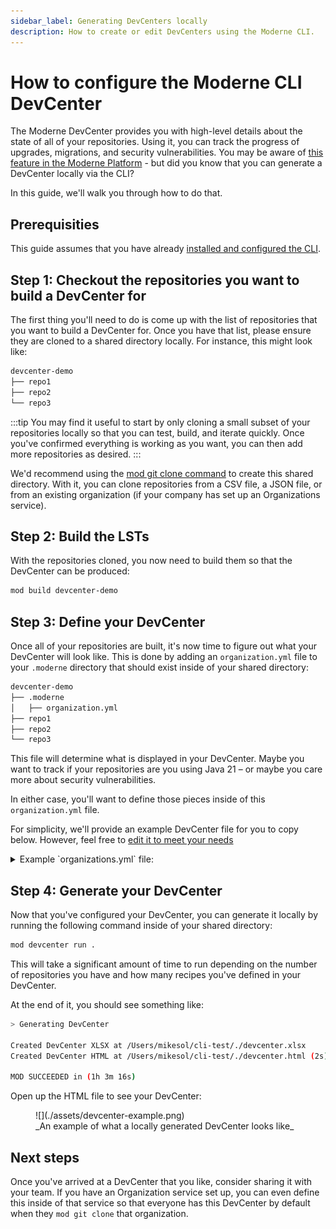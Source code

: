 ```yaml
---
sidebar_label: Generating DevCenters locally
description: How to create or edit DevCenters using the Moderne CLI.
---
```


# How to configure the Moderne CLI DevCenter

The Moderne DevCenter provides you with high-level details about the state of all of your repositories. Using it, you can track the progress of upgrades, migrations, and security vulnerabilities. You may be aware of [this feature in the Moderne Platform](../../moderne-platform/getting-started/dev-center.md) - but did you know that you can generate a DevCenter locally via the CLI?

In this guide, we'll walk you through how to do that.

## Prerequisities

This guide assumes that you have already [installed and configured the CLI](../getting-started/cli-intro.md#installation-and-configuration).

## Step 1: Checkout the repositories you want to build a DevCenter for

The first thing you'll need to do is come up with the list of repositories that you want to build a DevCenter for. Once you have that list, please ensure they are cloned to a shared directory locally. For instance, this might look like:

```bash
devcenter-demo
├── repo1
├── repo2
└── repo3
```

:::tip
You may find it useful to start by only cloning a small subset of your repositories locally so that you can test, build, and iterate quickly. Once you've confirmed everything is working as you want, you can then add more repositories as desired.
:::

We'd recommend using the [mod git clone command](../cli-reference.md#mod-git-clone) to create this shared directory. With it, you can clone repositories from a CSV file, a JSON file, or from an existing organization (if your company has set up an Organizations service).

## Step 2: Build the LSTs

With the repositories cloned, you now need to build them so that the DevCenter can be produced:

```bash
mod build devcenter-demo
```

## Step 3: Define your DevCenter

Once all of your repositories are built, it's now time to figure out what your DevCenter will look like. This is done by adding an `organization.yml` file to your `.moderne` directory that should exist inside of your shared directory:

```bash
devcenter-demo
├── .moderne
│   ├── organization.yml
├── repo1
├── repo2
└── repo3
```

This file will determine what is displayed in your DevCenter. Maybe you want to track if your repositories are you using Java 21 – or maybe you care more about security vulnerabilities.

In either case, you'll want to define those pieces inside of this `organization.yml` file.

For simplicity, we'll provide an example DevCenter file for you to copy below. However, feel free to [edit it to meet your needs](../../../administrator-documentation/moderne-dx/how-to-guides/devcenter-yaml.md)

<details>

<summary>Example `organizations.yml` file:</summary>

```yaml
name: Default
devCenterConfiguration:
  version: 1
  upgradesAndMigrations:
    - title: Spring Boot 3
      measures:
        - name: Major
          recipe:
            id: org.openrewrite.java.dependencies.DependencyInsight
            options:
              - name: groupIdPattern
                value: org.springframework.boot
              - name: artifactIdPattern
                value: spring-boot-starter
              - name: version
                value: 1-2.999
        - name: Minor
          recipe:
            id: org.openrewrite.java.dependencies.DependencyInsight
            options:
              - name: groupIdPattern
                value: org.springframework.boot
              - name: artifactIdPattern
                value: spring-boot-starter
              - name: version
                value: 3-3.2
        - name: Patch
          recipe:
            id: org.openrewrite.java.dependencies.DependencyInsight
            options:
              - name: groupIdPattern
                value: org.springframework.boot
              - name: artifactIdPattern
                value: spring-boot-starter
              - name: version
                value: 3.3.0
    - title: Java 21
      measures:
        - name: Java 8+
          recipe:
            id: org.openrewrite.java.search.HasMinimumJavaVersion
            options:
              - name: version
                value: 8-10
        - name: Java 11+
          recipe:
            id: org.openrewrite.java.search.HasMinimumJavaVersion
            options:
              - name: version
                value: 11-16
        - name: Java 17+
          recipe:
            id: org.openrewrite.java.search.HasMinimumJavaVersion
            options:
              - name: version
                value: 17-20
    - title: JUnit 5
      measures:
        - name: JUnit 4
          recipe:
            id: org.openrewrite.java.search.FindAnnotations
            options:
              - name: annotationPattern
                value: '@org.junit.Test'
  security:
    name: Security
    measures:
      - recipe:
          id: org.openrewrite.java.security.OwaspA01
          options: []
      - recipe:
          id: org.openrewrite.java.security.OwaspA02
          options: []
      - recipe:
          id: org.openrewrite.java.security.OwaspA03
          options: []
      - recipe:
          id: org.openrewrite.java.security.OwaspA05
          options: []
      - recipe:
          id: org.openrewrite.java.security.OwaspA06
          options: []
      - recipe:
          id: org.openrewrite.java.security.OwaspA08
          options: []
      - recipe:
          id: org.openrewrite.java.security.RegularExpressionDenialOfService
          options: []
      - recipe:
          id: org.openrewrite.java.security.secrets.FindSecrets
          options: []
      - recipe:
          id: org.openrewrite.java.security.ZipSlip
          options: []
      - recipe:
          id: org.openrewrite.java.security.SecureTempFileCreation
          options: []
```

</details>

## Step 4: Generate your DevCenter

Now that you've configured your DevCenter, you can generate it locally by running the following command inside of your shared directory:

```bash
mod devcenter run .
```

This will take a significant amount of time to run depending on the number of repositories you have and how many recipes you've defined in your DevCenter.

At the end of it, you should see something like:

```bash
> Generating DevCenter

Created DevCenter XLSX at /Users/mikesol/cli-test/./devcenter.xlsx
Created DevCenter HTML at /Users/mikesol/cli-test/./devcenter.html (2s)

MOD SUCCEEDED in (1h 3m 16s)
```

Open up the HTML file to see your DevCenter:

<figure>
  ![](./assets/devcenter-example.png)
  <figcaption>_An example of what a locally generated DevCenter looks like_</figcaption>
</figure>

## Next steps

Once you've arrived at a DevCenter that you like, consider sharing it with your team. If you have an Organization service set up, you can even define this inside of that service so that everyone has this DevCenter by default when they `mod git clone` that organization.